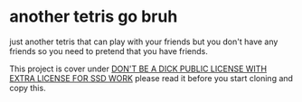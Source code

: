 # another tetris go bruh

just another tetris that can play with your friends but you don't have any friends so you need to pretend that you have friends.

This project is cover under [DON'T BE A DICK PUBLIC LICENSE WITH EXTRA LICENSE FOR SSD WORK](LICENSE.md) please read it before you start cloning and copy this.